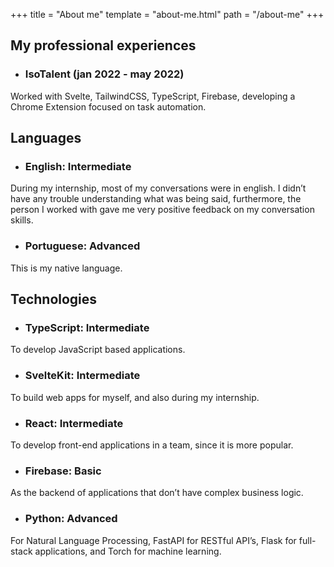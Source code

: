 +++
title = "About me"
template = "about-me.html"
path = "/about-me"
+++

## My professional experiences

- ### IsoTalent (jan 2022 - may 2022)

Worked with Svelte, TailwindCSS, TypeScript, Firebase,
developing a Chrome Extension
focused on task automation.

## Languages

- ### English: Intermediate

During my internship, most of my conversations were in english.
I didn’t have any trouble understanding what was being said, furthermore,
the person I worked with gave me very positive feedback on my conversation skills.

- ### Portuguese: Advanced

This is my native language.

## Technologies

- ### TypeScript: Intermediate

To develop JavaScript based applications.

- ### SvelteKit: Intermediate

To build web apps for myself, and also during my internship.

- ### React: Intermediate

To develop front-end applications in a team, since it is more popular.

- ### Firebase: Basic

As the backend of applications that don’t have complex business logic.

- ### Python: Advanced

For Natural Language Processing, FastAPI for RESTful API’s,
Flask for full-stack applications, and Torch for machine learning.
